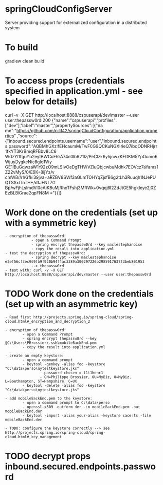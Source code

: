 # springCloudConfigServer
Server providing support for externalized configuration in a distributed system


# To build
gradlew clean build


# To access props (credentials specified in application.yml - see below for details)
curl -v -X GET http://localhost:8888/cspuserapi/dev/master --user user:thepassw0rd
200 {"name":"cspuserapi","profiles":["dev"],"label":"master","propertySources":[{"na
    me":"https://github.com/pilif42/springCloudConfiguration/application.properties"
    ,"source":{"inbound.secured.endpoints.username":"user","inbound.secured.endpoint
    s.password":"AQBMhGXzlfEHcaumM/TwF0G9QCKuNGXl4eQ7ibqODNRHjrr1fkYT3KrBmqRFBbv8LC6
    W0zYI1fguYb2eytBWCuERrA74n0lb621lz/PeClzk9yhjnwxKFGKM5YpOumo6WjuyDygkcNic8gIo1Wy
    GE1lBuGqwzaW1r92zO9mLSlvOeDgTHWVZluQbjcwbuMdhk7EOVcz7aYams1Z22vMyS/0/E9K+8ijYz/v
    cmWB//rhGfki39jva+aRZBV8SWf3aGLmTOHYqZjsfB6g2tLh3Ruuqh1NJePUQTSSxITnTH+/d1JFNT7G
    Bp/wFjhLslmdVI0cAiK8uMjRhxTFshj3MRWk+0vqqj6I2ZdJtGE5hgkleye2j0ZEzBLBiGrae2qpFN8M
    ="}}]}


# Work done on the credentials (set up with a symmetric key)
    - encryption of thepassw0rd:
                - open a Command Prompt
                - spring encrypt thepassw0rd --key maclestephanoise
                - copy the result into application.yml
    - test the decryption of thepassw0rd:
                - spring decrypt --key maclestephanoise e3ef56cf3ec969fb9f920b94f4ac3389a300297226b2985917637f3beb801953
                --> thepassw0rd
    - test with: curl -v -X GET http://localhost:8888/cspuserapi/dev/master --user user:thepassw0rd


# TODO Work done on the credentials (set up with an asymmetric key)
    - Read first http://projects.spring.io/spring-cloud/spring-cloud.html#_encryption_and_decryption_2

    - encryption of thepassw0rd:
            - open a Command Prompt
            - spring encrypt thepassw0rd --key @C:\Users\PBrossier\.ssh\mobileBackEnd.pem
            - copy the result into application.yml

    - create an empty keystore:
            - open a command prompt
            - keytool -genkey -alias foo -keystore "C:\data\perso\mytestkeystore.jks"
                    - password chosen = t1t1henr1
                    - CN=Philippe Brossier, OU=MyBiz, O=MyBiz, L=Southampton, ST=Hampshire, C=UK
            - keytool -delete -alias foo -keystore "C:\data\perso\mytestkeystore.jks"

    - add mobileBackEnd.pem to the keystore:
            - open a command prompt to C:\data\perso
            - openssl x509 -outform der -in mobileBackEnd.pem -out mobileBackEnd.der
            - keytool -import -alias your-alias -keystore cacerts -file mobileBackEnd.der

    - TODO: configure the keystore correctly --> see http://projects.spring.io/spring-cloud/spring-cloud.html#_key_management


# TODO decrypt props inbound.secured.endpoints.password
